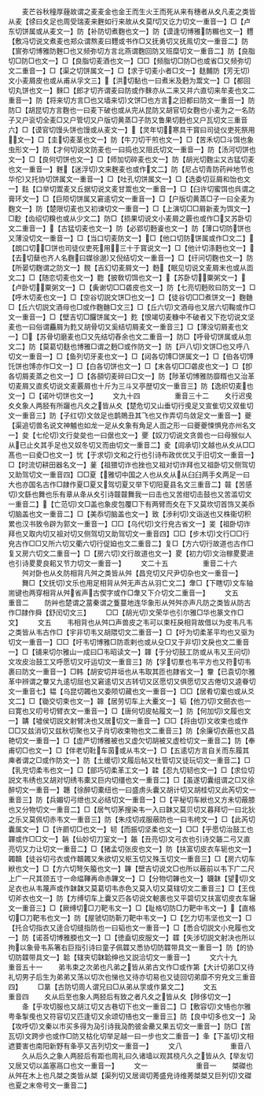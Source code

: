 <!-- { "loadSidebar": true } -->
　　麦芒谷秋穜厚薶故谓之麦麦金也金王而生火王而死从来有穗者从夊凡麦之类皆从麦【徐曰夊足也周受瑞麦来麰如行来故从夊莫切又讫力切文一重音一】□【卢东切饼属或从麦文一】防【补防切煮麴也文一】防【谟逢切博雅防糏也文一】麷【敷冯切说文煮麦也郑众谓熬麦曰麷或书作□又抚勇切又抚鳯切文一重音二】防【賔弥切博雅防麰□也又频弥切方言北燕谓麴回防又班糜切文一重音二】防【良脂切□防□也文一】□【良脂切麦酒也文一】□□【频脂切□防□也或省□又频弥切文二重音一】□【渠之切饼属文一】□【求于切麦小者□文一】麸麱防【芳无切文小麦屑皮也或从甫从孚文三】【洪切黏也一曰煮米及麪为鬻文一】□【都回切丸饼也文一】麳□【郎才切齐谓麦曰防或作麳亦从二来又并六直切来牟麦也文二重音一】防【将来切方言□也又墙来切文饼□也方言之旧都曰防文一重音一】防防□【胡昆切方言麴也一曰麦下破也或从完从昆防又胡官切女麴也小麦为之一名防子又户衮切全麦□又户管切又户版切黄蒸□子防又鲁果切麪也又户瓦切文三重音六】□【谟官切馒头饼也馒或从麦文一】【灵年切寒具干寳曰司徒仪吏死祭用文一】□【圭切麦茎也文一】防【牛刀切干煎也文一】□【苦禾切□斗饵也象虫形文一】防【才何切说文防麦也一曰捣也又阻氏切文一重音一】防【汤河切饼也文一】□【良何切饼也文一】□【师加切碎麦也文一】防【胡光切麴尘又古猛切麦也文一重音一】麰【迷浮切文来麰麦也或作文二】防【尼占切青防药艸地节也华佗又托协切饼属文一重音一】□【吐孔切饼属文一】□【选委切豆屑和饴也文一】麮【口举切鬻麦又丘据切说文麦甘鬻也文一重音一】□【臼许切蜜饵也呉谓之膏环文一】□【巨陨切饼属又窘逺切文一重音一】□【户版切黄蒸□子一曰全麦为麴文一】防【楚限切麦也又初谏切文一重音一】□【上演切□□屑新麦为饵文一】□麨【齿绍切糗也或从少文二】防□【损果切说文小麦屑之覈也或作□又苏卧切文二重音一】【古猛切麦也文一】防【必郢切麪餈也文一】防【薄口切防饼也又薄没切文一重音一】□【当口切麦防文一】□【他口切防饼属或作□文二】【朗口切□饼也司徒仪吏死用三十于寳说文一】□【他计切涤麪也文一】【去切蘖也齐人名麴曰媒徐邈又倪结切文一重音一】□【纡问切麴也文一】防【所晏切麴谓之防文一】麲【吉幻切麦屑文一】麪【眠见切说文麦屑末也或从靣文二】□【随恋切麦也文一】麭【披敎切饵也文一】【苏卧切粟粥文一】【卢卧切粟粥文一】□【夤谢切□□砻皮也文一】防【七亮切麪败曰防文一】□【呼木切麦也文一】□【空谷切説文饼□也文一】□【徒谷切□□煮饼文一】麴麯□【丘六切説文酒母也□或作麴麯□文三】□【丘六切文酒母也又居六切鞠或作□文一重音一】□【壁吉切□饠饼属文一】麧【恨竭切麦糠中不破者又下扢切说文坚麦也一曰俗谓麤屑为麧又胡骨切又奚结切屑麦文一重音三】□【薄没切屑麦也文一】□【苏骨切磨麦也□又先结切舂余也文二重音一】防□【呼骨切饼属或从忽文二】防【莫葛切麸也博雅□谓之麪□或作防文一】防【戸八切文饼□也又呼八切文一重音一】□【鱼列切牙麦也文一】□【闼各切馎□饼属文一】□【伯各切馎饦饼也馎亦作□文一】□【白各切饼也文一】□【末各切□□砻皮也文一】□【卽各切屑麦蒸之也文一】□【各頟切麦碎曰□文一】防【陟革切博雅防靡糈也又治革切麦屑又直炙切说文麦覈屑也十斤为三斗又亭歴切文一重音三】防【逸织切麦也文一】□【诺叶切饼也文一】
　　文九十四　　　　　重音三十二
　　夊行迟曵夊夊象人两胫有所躧也凡夊之皆从夊【楚危切又山垂切行曵足又宣隹切又双隹切文一重音三】防【子红切文敛足也鹊鵙丑其飞也又作弄切鸟敛足文一重音一】夔【渠追切兽名说文神魖也如龙一足从夊象有角足人靣之形一曰夔夔悚惧皃亦州名文一】夋【七伦切文行夋夋也一曰倨也文一】夒【奴刀切说文贪兽也一曰母猴似人从已止夊其手足也又奴冬切又而由切文一重音二】夌【闾承切文越也从夊从□□髙也一曰夌□也文一】忧【于求切文和之行也引诗布政优优又于旧切文一重音一】□【时流切耕田器名文一】蓌【祖猥切诈也挫也又祖对切诈拜也又祖卧切又侧驾切又助驾切文一重音四】□□夏【雅切中国之人也从夊从从臼臼两手夊两足一曰大也亦国名古作□隷作夏□夏又驾切夏又举下切阳夏县名文三重音二】竷【苦感切文繇也舞也乐有章从夅从夊引诗竷竷舞我一曰击也又苦绀切击鼓也又苦滥切文一重音二】【亡范切文□盖也象皮包覆□下有两臂而夊在下又莫坎切首饰又美忝切脑盖也文一重音二】□【美忝切脑盖也文一】致【渉利切文诣送也又株衞切积累也汉书致令辟为郭文一重音一】□□【乌代切文行皃古省文一】夎【祖卧切诈拜也又取内切又祖对切又侧驾切又助驾切文一重音四】□□【步木切文行□□行皃古作□□又所六切又衢六切行促廹也文二重音二】复□【方六切行故道也古作□复又房六切文二重音一】□【房六切文行故道也文一】畟【初力切文治稼畟畟进也引诗畟畟良耜又节力切文一重音一】
　　文二十五　　　　　重音二十六
　　舛对卧也从夊防相背凡舛之类皆从舛【昌兖切又尺尹切杂也文一重音一】
　　舞□【文抚切文乐也用足相背从舛无声古从羽亡文二】舝□【下瞎切文车轴耑键也两穿相背从舛省声古偰字或作□舝又下介切文二重音一】
　　文五　　　　　　　重音二
　　防艸也楚谓之葍秦谓之藑蔓地连华象形从舛舛亦声凡防之类皆从防古作□隷作舜【舒闰切文三】
　　□□【胡光切文荣华也引尔雅□华也篆文作□文】
　　文五
　　韦相背也从舛口声兽皮之韦可以束枉戾相背故借以为皮韦凡韦之类皆从韦古作□【宇非切韦又胡隈切文二重音一】□【吁为切柔革平均也又驱为切文一重音一】□□【吁韦切博雅□防乖剌也或从殳□又于非切文戾也文二重音一】□【铺来切尔雅山一成曰□韦昭读文一】韗【于分切鼓工防或从韦又王问切文攻皮治鼓工又呼愿切又吁运切文一重音三】防【孚切羣也韦平方也又符切韦裹曰防文一重音一】□韩【胡安切井垣也从韦取其匝也隷省文一】韏【已袁切尔雅革中辨谓之韏又九逺切屈也又窘逺切又古转切又区愿切又俱愿切又古倦切又逵眷切文一重音七】韫【乌昆切韣也又委陨切藏也文一重音一】□□【居肴切槖也或从爻文二】□【锄交切束也文一】韟【居劳切车上大櫜文一】韬【他刀切文劒衣也一曰寛也又叨号切臂衣文一重音一】□【唐何切皮帖履文一】防【何加切文履也文一】韝【墟侯切説文射臂决也又居切文一重音一】□□【将由切文收束也或作□□又兹消切又兹秋切聚也又子肖切收束物也文二重音三】防【余廉切衣蔽也又昌艳切文一重音一】□【虚严切博雅被也又虚欠切胡被又虚检切文一重音二】防【奉甫切□也文一】□【伴老切靯车茵或从韦文一】□【五逺切方言自关而东履其庳者谓之□或作防文一】防【土缓切文履后帖又杜管切又徒玩切文一重音二】□【乳兖切柔韦也文一】□【部巧切柔革工文一】韖【忍九切韧也文一】□【求位切説文韦绣也又胡对切绣韦橐又巨内切缰也文一重音二】□【虽遂切囊组谓之□又徐醉切文一重音一】韢【徐醉切橐纽也一曰盛虏头囊又胡计切又胡桂切又此芮切文一重音三】防【兵媚切弓绁也又必结切文一重音一】□【平秘切车絥也又方未切蔽膝也又分物切文一重音二】□【居气切茅搜染韦一入曰韎又莫贝切又暮拜切一曰北狄之乐又莫佩切赤韦文一重音三】防【朱戍切戎服蔽防也一曰韦绔文一】□【此芮切囊属文一】□【许罽切□也文一】韧【而振切坚柔也文一】□□【乎愿切治鼓工也韗或作□□文一】韒【仙妙切刀室文一】韔【丑亮切文弓衣也引诗交韔二弓又直亮切又力让切文一重音二】□【猪孟切张皮也文一】防【扶富切皮衣车轭也文一】韣韥【徒谷切弓衣或作韥韣又朱欲切又枢玉切又殊玉切文一重音三】□【房六切车絥也文一】□【方六切弩矢箙也文一】韠【壁吉切说文□也所以蔽前以韦下广二尺上广一尺其颈五寸一命緼鞸再命赤韠文一】□【分物切韠也文一】韤韎【望切文足衣也从韦蔑声或作韎韎又莫葛切韦赤色又莫入切又莫辖切文二重音三】□【王伐切斧衣也文一】防【方缚切车上囊又匹各切说文軶裹也又平碧切又扶富切皮衣车辗文一重音三】□【厥缚切□刀靶韦文一】□【耻格切防□力靶中韦文一】【直格切□刀靶韦也文一】防【屋虢切防靳刀靶中韦文一】□【乞力切韦坚也文一】□【托合切指衣又逹合切缝指防也一曰韬也文一重音一】□【悉合切説文小皃履也文一】防【诺荅切博雅腝也文一】□【徳盍切皮服文一】韘【失涉切説文射决也所以拘以象骨韦系箸右巨指引诗曰童子佩韘又悉协切防韘带具文一重音一】防【的协切防韘带具文一】韐【辖夹切韎韐绅也又説洽切文一重音一】
　　文六十九　　　　　重音五十一
　　弟韦束之次弟也凡弟之皆从弟古文作□或作第【大计切弟□又待礼切男子后生为弟弟又荡以切次也悌也又待亦切易也又徒回切弟靡不穷皃文三重音四】
　　□晜【古防切周人谓兄曰□从弟从眔或作晜文二】
　　文五　　　　　　　重音四
　　夊从后至也象人两胫后有致之者凡夊之皆从夊【陟侈切文一】
　　夅【乎攻切服也又胡江切又古巷切下也文一重音二】□【敷容切文啎也尔雅甹夆掣曵也又符容切又匹逢切又余颂切啎也文一重音三】防【良中切多也文一】夃【攻呼切文秦以市买多得为夃引诗我夃酌彼金罍又果五切文一重音一】防□【苦瓦切文跨步也或作□防又枯化切举足越一曰一步也文二重音一】夆【下盖切文相遮要害也南阳新野有夆亭又吉列切文一重音一】
　　文八　　　　　　　重音八
　　久从后久之象人两胫后有距也周礼曰久诸墙以观其桡凡久之皆从久【举友切又居又切以盖塞鬲口也文一重音一】
　　文一　　　　　　　重音一
　　桀磔也从舛在木上也凡桀之类皆从桀【渠列切又居谒切莠盛皃诗维莠桀桀又巨列切文磔也夏之末帝号文一重音二】
